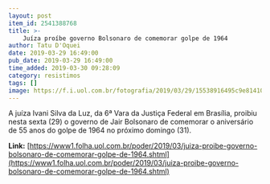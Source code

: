 ```yaml
---
layout: post
item_id: 2541388768
title: >-
    Juíza proíbe governo Bolsonaro de comemorar golpe de 1964
author: Tatu D'Oquei
date: 2019-03-29 16:49:00
pub_date: 2019-03-29 16:49:00
time_added: 2019-03-30 09:28:09
category: resistimos
tags: []
image: https://f.i.uol.com.br/fotografia/2019/03/29/15538916495c9e81410f6ba_1553891649_3x2_rt.jpg
---
```


A juíza Ivani Silva da Luz, da 6ª Vara da Justiça Federal em Brasília, proibiu nesta sexta (29) o governo de Jair Bolsonaro de comemorar o aniversário de 55 anos do golpe de 1964 no próximo domingo (31).

**Link:** [https://www1.folha.uol.com.br/poder/2019/03/juiza-proibe-governo-bolsonaro-de-comemorar-golpe-de-1964.shtml](https://www1.folha.uol.com.br/poder/2019/03/juiza-proibe-governo-bolsonaro-de-comemorar-golpe-de-1964.shtml)

